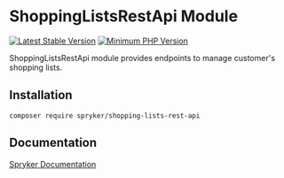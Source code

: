 # ShoppingListsRestApi Module
[![Latest Stable Version](https://poser.pugx.org/spryker/shopping-lists-rest-api/v/stable.svg)](https://packagist.org/packages/spryker/shopping-lists-rest-api)
[![Minimum PHP Version](https://img.shields.io/badge/php-%3E%3D%207.4-8892BF.svg)](https://php.net/)

ShoppingListsRestApi module provides endpoints to manage customer's shopping lists.

## Installation

```
composer require spryker/shopping-lists-rest-api
```

## Documentation

[Spryker Documentation](https://academy.spryker.com/developing_with_spryker/module_guide/modules.html)
